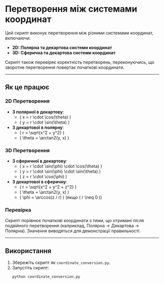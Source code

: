 # Перетворення між системами координат

Цей скрипт виконує перетворення між різними системами координат, включаючи:
- **2D: Полярна та декартова системи координат**
- **3D: Сферична та декартова системи координат**

Скрипт також перевіряє коректність перетворень, переконуючись, що зворотне перетворення повертає початкові координати.

---

## Як це працює

### 2D Перетворення
- **З полярної в декартову**:
  - \( x = r \cdot \cos(\theta) \)
  - \( y = r \cdot \sin(\theta) \)
- **З декартової в полярну**:
  - \( r = \sqrt{x^2 + y^2} \)
  - \( \theta = \arctan2(y, x) \)

### 3D Перетворення
- **З сферичної в декартову**:
  - \( x = r \cdot \sin(\phi) \cdot \cos(\theta) \)
  - \( y = r \cdot \sin(\phi) \cdot \sin(\theta) \)
  - \( z = r \cdot \cos(\phi) \)
- **З декартової в сферичну**:
  - \( r = \sqrt{x^2 + y^2 + z^2} \)
  - \( \theta = \arctan2(y, x) \)
  - \( \phi = \arccos(z / r) \) (якщо \( r \neq 0 \))

### Перевірка
Скрипт порівнює початкові координати з тими, що отримані після подвійного перетворення (наприклад, Полярна → Декартова → Полярна). Значення виводяться для демонстрації правильності.

---

## Використання

1. Збережіть скрипт як `coordinate_conversion.py`.
2. Запустіть скрипт:
   ```bash
   python coordinate_conversion.py

